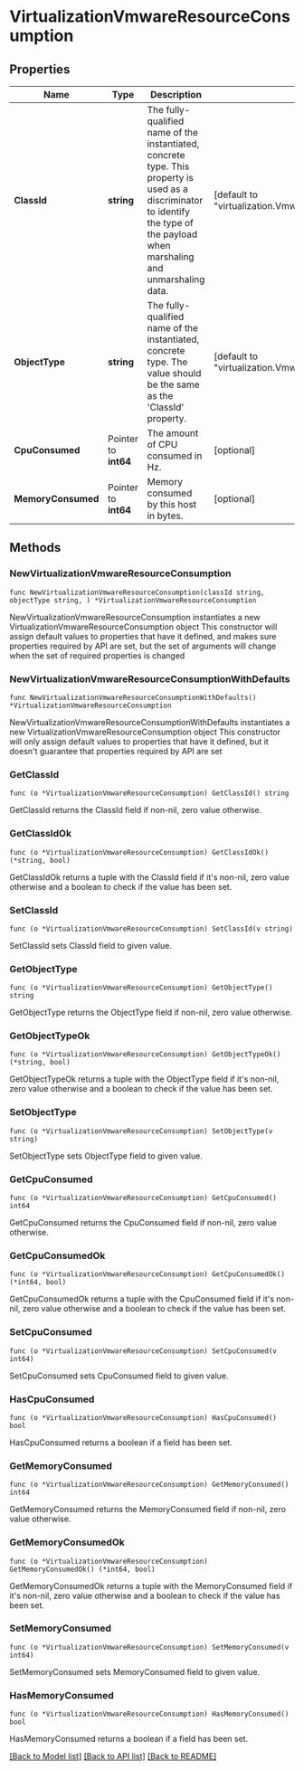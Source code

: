 # VirtualizationVmwareResourceConsumption

## Properties

Name | Type | Description | Notes
------------ | ------------- | ------------- | -------------
**ClassId** | **string** | The fully-qualified name of the instantiated, concrete type. This property is used as a discriminator to identify the type of the payload when marshaling and unmarshaling data. | [default to "virtualization.VmwareResourceConsumption"]
**ObjectType** | **string** | The fully-qualified name of the instantiated, concrete type. The value should be the same as the &#39;ClassId&#39; property. | [default to "virtualization.VmwareResourceConsumption"]
**CpuConsumed** | Pointer to **int64** | The amount of CPU consumed in Hz. | [optional] 
**MemoryConsumed** | Pointer to **int64** | Memory consumed by this host in bytes. | [optional] 

## Methods

### NewVirtualizationVmwareResourceConsumption

`func NewVirtualizationVmwareResourceConsumption(classId string, objectType string, ) *VirtualizationVmwareResourceConsumption`

NewVirtualizationVmwareResourceConsumption instantiates a new VirtualizationVmwareResourceConsumption object
This constructor will assign default values to properties that have it defined,
and makes sure properties required by API are set, but the set of arguments
will change when the set of required properties is changed

### NewVirtualizationVmwareResourceConsumptionWithDefaults

`func NewVirtualizationVmwareResourceConsumptionWithDefaults() *VirtualizationVmwareResourceConsumption`

NewVirtualizationVmwareResourceConsumptionWithDefaults instantiates a new VirtualizationVmwareResourceConsumption object
This constructor will only assign default values to properties that have it defined,
but it doesn't guarantee that properties required by API are set

### GetClassId

`func (o *VirtualizationVmwareResourceConsumption) GetClassId() string`

GetClassId returns the ClassId field if non-nil, zero value otherwise.

### GetClassIdOk

`func (o *VirtualizationVmwareResourceConsumption) GetClassIdOk() (*string, bool)`

GetClassIdOk returns a tuple with the ClassId field if it's non-nil, zero value otherwise
and a boolean to check if the value has been set.

### SetClassId

`func (o *VirtualizationVmwareResourceConsumption) SetClassId(v string)`

SetClassId sets ClassId field to given value.


### GetObjectType

`func (o *VirtualizationVmwareResourceConsumption) GetObjectType() string`

GetObjectType returns the ObjectType field if non-nil, zero value otherwise.

### GetObjectTypeOk

`func (o *VirtualizationVmwareResourceConsumption) GetObjectTypeOk() (*string, bool)`

GetObjectTypeOk returns a tuple with the ObjectType field if it's non-nil, zero value otherwise
and a boolean to check if the value has been set.

### SetObjectType

`func (o *VirtualizationVmwareResourceConsumption) SetObjectType(v string)`

SetObjectType sets ObjectType field to given value.


### GetCpuConsumed

`func (o *VirtualizationVmwareResourceConsumption) GetCpuConsumed() int64`

GetCpuConsumed returns the CpuConsumed field if non-nil, zero value otherwise.

### GetCpuConsumedOk

`func (o *VirtualizationVmwareResourceConsumption) GetCpuConsumedOk() (*int64, bool)`

GetCpuConsumedOk returns a tuple with the CpuConsumed field if it's non-nil, zero value otherwise
and a boolean to check if the value has been set.

### SetCpuConsumed

`func (o *VirtualizationVmwareResourceConsumption) SetCpuConsumed(v int64)`

SetCpuConsumed sets CpuConsumed field to given value.

### HasCpuConsumed

`func (o *VirtualizationVmwareResourceConsumption) HasCpuConsumed() bool`

HasCpuConsumed returns a boolean if a field has been set.

### GetMemoryConsumed

`func (o *VirtualizationVmwareResourceConsumption) GetMemoryConsumed() int64`

GetMemoryConsumed returns the MemoryConsumed field if non-nil, zero value otherwise.

### GetMemoryConsumedOk

`func (o *VirtualizationVmwareResourceConsumption) GetMemoryConsumedOk() (*int64, bool)`

GetMemoryConsumedOk returns a tuple with the MemoryConsumed field if it's non-nil, zero value otherwise
and a boolean to check if the value has been set.

### SetMemoryConsumed

`func (o *VirtualizationVmwareResourceConsumption) SetMemoryConsumed(v int64)`

SetMemoryConsumed sets MemoryConsumed field to given value.

### HasMemoryConsumed

`func (o *VirtualizationVmwareResourceConsumption) HasMemoryConsumed() bool`

HasMemoryConsumed returns a boolean if a field has been set.


[[Back to Model list]](../README.md#documentation-for-models) [[Back to API list]](../README.md#documentation-for-api-endpoints) [[Back to README]](../README.md)


